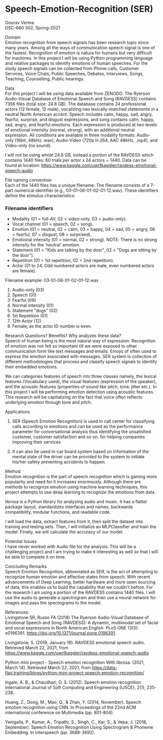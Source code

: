 # Speech-Emotion-Recognition (SER)

Gourav Verma<br />
DSC-680 302, Spring-2021<br />

Domain<br />
Emotion recognition from speech signals has been research topic since many years. Among all the ways of communication speech signal is one of the fastest. Recognition of emotion is natura for humans but very difficult for machines. In this project I will be using Python programming language and relative packages to identify emotions of human speeches. 
For the study speech signals can be collected from Phone calls, Customer Services, Voice Chats, Public Speeches, Debates, Interviews, Songs, Teaching, Counselling, Public hearings. <br />

Data<br />
For this project I will be using data available from ZENODO.  The Ryerson Audio-Visual Database of Emotional Speech and Song (RAVDESS) contains 7356 files (total size: 24.8 GB). The database contains 24 professional actors (12 female, 12 male), vocalizing two lexically-matched statements in a neutral North American accent. Speech includes calm, happy, sad, angry, fearful, surprise, and disgust expressions, and song contains calm, happy, sad, angry, and fearful emotions. Each expression is produced at two levels of emotional intensity (normal, strong), with an additional neutral expression. All conditions are available in three modality formats: Audio-only (16bit, 48kHz .wav), Audio-Video (720p H.264, AAC 48kHz, .mp4), and Video-only (no sound). 

I will not be using whole 24.8 GB, instead a portion of the RAVDESS which contains 1440 files: 60 trials per actor x 24 actors = 1440. Data can be found at location: https://www.kaggle.com/uwrfkaggler/ravdess-emotional-speech-audio 


File naming convention<br />
Each of the 1440 files has a unique filename. The filename consists of a 7-part numerical identifier (e.g., 03-01-06-01-02-01-12.wav). These identifiers define the stimulus characteristics:


### Filename identifiers<br />
- Modality (01 = full-AV, 02 = video-only, 03 = audio-only).
- Vocal channel (01 = speech, 02 = song).
- Emotion (01 = neutral, 02 = calm, 03 = happy, 04 = sad, 05 = angry, 06 = fearful, 07 = disgust, 08 = surprised).
- Emotional intensity (01 = normal, 02 = strong). NOTE: There is no strong intensity for the 'neutral' emotion.
- Statement (01 = "Kids are talking by the door", 02 = "Dogs are sitting by the door").
- Repetition (01 = 1st repetition, 02 = 2nd repetition).
- Actor (01 to 24. Odd numbered actors are male, even numbered actors are female).

Filename example: 03-01-06-01-02-01-12.wav<br />
1.	Audio-only (03)
2.	Speech (01)
3.	Fearful (06)
4.	Normal intensity (01)
5.	Statement "dogs" (02)
6.	1st Repetition (01)
7.	12th Actor (12)
8.	Female, as the actor ID number is even.

Research Questions? Benefits? Why analyzes these data?<br />
Speech of human being is the most natural way of expression. Recognition of emotion was not felt so important till we were exposed to other communication form like text messages and emails. Emojis of often used to express the emotion associated with messages. SER system is collection of different methodologies that process and classify speech signals to identify their embedded emotions. 

We can categories features of speech into three classes namely, the lexical features (Vocabulary used), the visual features (expression of the speaker), and the acoustic features (properties of sound like pitch, tone, jitter etc.). In this project I will be performing emotion detection using acoustic features. This research will be capitalizing on the fact that voice often reflects underlying emotion through tone and pitch.

Applications<br />
1.	SER (Speech Emotion Recognition) is used in call center for classifying calls according to emotions and can be used as the performance parameter for conversational analysis thus identifying the unsatisfied customer, customer satisfaction and so on. for helping companies improving their services

2.	It can also be used in-car board system based on information of the mental state of the driver can be provided to the system to initiate his/her safety preventing accidents to happen.

Method<br />
Emotion recognition is the part of speech recognition which is gaining more popularity and need for it increases enormously. Although there are methods to recognize emotion using machine learning techniques, this project attempts to use deep learning to recognize the emotions from data.

librosa is a Python library for analyzing audio and music. It has a flatter package layout, standardizes interfaces and names, backwards compatibility, modular functions, and readable code.

I will load the data, extract features from it, then split the dataset into training and testing sets. Then, I will initialize an MLPClassifier and train the model. Finally, we will calculate the accuracy of our model.

Potential Issues<br />
I have never worked with Audio file for the analysis. This will be a challenging project and I am trying to make it interesting as well so that I will be able to complete it on time. 

Concluding Remarks<br />
Speech Emotion Recognition, abbreviated as SER, is the act of attempting to recognize human emotion and affective states from speech. With recent advancements of Deep Learning, better hardware and more open sourcing of data, this enables us to build the capability that we couldn't before. For the research I am using a portion of the RAVDESS contains 1440 files. I will use the audio to generate a spectrogram and then use a neural network for images and pass the spectograms to the model.

References:<br />
Livingstone SR, Russo FA (2018) The Ryerson Audio-Visual Database of Emotional Speech and Song (RAVDESS): A dynamic, multimodal set of facial and vocal expressions in North American English. PLoS ONE 13(5): e0196391. https://doi.org/10.1371/journal.pone.0196391.

Livingstone, S. (2019, January 19). RAVDESS emotional speech audio. Retrieved March 22, 2021, from https://www.kaggle.com/uwrfkaggler/ravdess-emotional-speech-audio 

Python mini project - Speech emotion recognition With librosa. (2021, March 14). Retrieved March 22, 2021, from https://data-flair.training/blogs/python-mini-project-speech-emotion-recognition/ 

Ingale, A. B., & Chaudhari, D. S. (2012). Speech emotion recognition. International Journal of Soft Computing and Engineering (IJSCE), 2(1), 235-238.

Huang, Z., Dong, M., Mao, Q., & Zhan, Y. (2014, November). Speech emotion recognition using CNN. In Proceedings of the 22nd ACM international conference on Multimedia (pp. 801-804).

Yenigalla, P., Kumar, A., Tripathi, S., Singh, C., Kar, S., & Vepa, J. (2018, September). Speech Emotion Recognition Using Spectrogram & Phoneme Embedding. In Interspeech (pp. 3688-3692).


